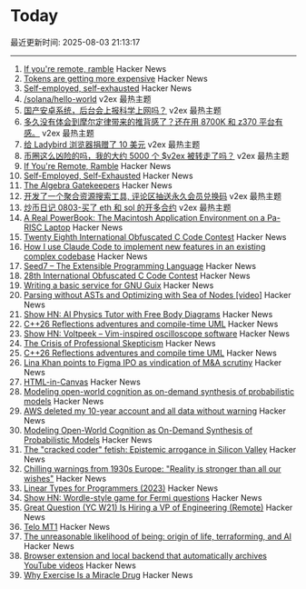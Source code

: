 # Today

最近更新时间: 2025-08-03 21:13:17

--- 
1. [If you're remote, ramble](https://stephango.com/ramblings) Hacker News
2. [Tokens are getting more expensive](https://ethanding.substack.com/p/ai-subscriptions-get-short-squeezed) Hacker News
3. [Self-employed, self-exhausted](https://theisolationjournals.substack.com/p/self-employed-self-exhausted) Hacker News
4. [/solana/hello-world](https://www.v2ex.com/t/1149587) v2ex 最热主题
5. [国产安卓系统，后台会上报科学上网吗？](https://www.v2ex.com/t/1149575) v2ex 最热主题
6. [多久没有体会到摩尔定律带来的推背感了？还在用 8700K 和 z370 平台有感。](https://www.v2ex.com/t/1149573) v2ex 最热主题
7. [给 Ladybird 浏览器捐赠了 10 美元](https://www.v2ex.com/t/1149550) v2ex 最热主题
8. [币圈这么凶险的吗，我的大约 5000 个 $v2ex 被转走了吗？](https://www.v2ex.com/t/1149540) v2ex 最热主题
9. [If You're Remote, Ramble](https://stephango.com/ramblings) Hacker News
10. [Self-Employed, Self-Exhausted](https://theisolationjournals.substack.com/p/self-employed-self-exhausted) Hacker News
11. [The Algebra Gatekeepers](https://www.educationprogress.org/p/the-algebra-gatekeepers) Hacker News
12. [开发了一个聚合资源搜索工具, 评论区抽送永久会员兑换码](https://www.v2ex.com/t/1149556) v2ex 最热主题
13. [炒币日记 0803-买了 eth 和 sol 的开多合约](https://www.v2ex.com/t/1149544) v2ex 最热主题
14. [A Real PowerBook: The Macintosh Application Environment on a Pa-RISC Laptop](http://oldvcr.blogspot.com/2025/08/a-real-powerbook-macintosh-application.html) Hacker News
15. [Twenty Eighth International Obfuscated C Code Contest](https://www.ioccc.org/2024/index.html) Hacker News
16. [How I use Claude Code to implement new features in an existing complex codebase](https://www.sabrina.dev/p/ultimate-ai-coding-guide-claude-code) Hacker News
17. [Seed7 – The Extensible Programming Language](https://seed7.net) Hacker News
18. [28th International Obfuscated C Code Contest](https://www.ioccc.org/2024/index.html) Hacker News
19. [Writing a basic service for GNU Guix](https://tannerhoelzel.com/gnu-shepherd-simple-service.html) Hacker News
20. [Parsing without ASTs and Optimizing with Sea of Nodes  [video]](https://www.youtube.com/watch?v=NxiKlnUtyio) Hacker News
21. [Show HN: AI Physics Tutor with Free Body Diagrams](https://www.physicsviewer.com/) Hacker News
22. [C++26 Reflections adventures and compile-time UML](https://www.reachablecode.com/2025/07/31/c26-reflections-adventures-compile-time-uml/) Hacker News
23. [Show HN: Voltpeek – Vim-inspired oscilloscope software](https://github.com/schuyler4/voltpeek) Hacker News
24. [The Crisis of Professional Skepticism](https://mitchhorowitz.substack.com/p/the-crisis-of-professional-skepticism) Hacker News
25. [C++26 Reflections adventures and compile time UML](https://www.reachablecode.com/2025/07/31/c26-reflections-adventures-compile-time-uml/) Hacker News
26. [Lina Khan points to Figma IPO as vindication of M&A scrutiny](https://techcrunch.com/2025/08/02/lina-khan-points-to-figma-ipo-as-vindication-for-ma-scrutiny/) Hacker News
27. [HTML-in-Canvas](https://github.com/WICG/html-in-canvas) Hacker News
28. [Modeling open-world cognition as on-demand synthesis of probabilistic models](https://arxiv.org/abs/2507.12547) Hacker News
29. [AWS deleted my 10-year account and all data without warning](https://www.seuros.com/blog/aws-deleted-my-10-year-account-without-warning/) Hacker News
30. [Modeling Open-World Cognition as On-Demand Synthesis of Probabilistic Models](https://arxiv.org/abs/2507.12547) Hacker News
31. [The "cracked coder" fetish: Epistemic arrogance in Silicon Valley](https://maxread.substack.com/p/the-cracked-coder-fetish) Hacker News
32. [Chilling warnings from 1930s Europe: "Reality is stronger than all our wishes"](https://www.doomsdayscenario.co/p/fleeing-one-step-ahead-of-fascism-fbcf5ac4661dca77) Hacker News
33. [Linear Types for Programmers (2023)](https://twey.io/for-programmers/linear-types/) Hacker News
34. [Show HN: Wordle-style game for Fermi questions](https://www.fermiquestions.org/) Hacker News
35. [Great Question (YC W21) Is Hiring a VP of Engineering (Remote)](https://www.ycombinator.com/companies/great-question/jobs/ONBQUqe-vp-of-engineering) Hacker News
36. [Telo MT1](https://www.telotrucks.com/) Hacker News
37. [The unreasonable likelihood of being: origin of life, terraforming, and AI](https://arxiv.org/abs/2507.18545) Hacker News
38. [Browser extension and local backend that automatically archives YouTube videos](https://github.com/andrewarrow/starchive) Hacker News
39. [Why Exercise Is a Miracle Drug](https://www.derekthompson.org/p/the-sunday-morning-post-why-exercise) Hacker News
